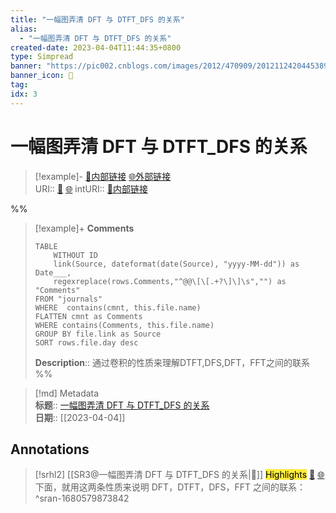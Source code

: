 ```yaml
---
title: "一幅图弄清 DFT 与 DTFT_DFS 的关系"
alias: 
  - "一幅图弄清 DFT 与 DTFT_DFS 的关系"
created-date: 2023-04-04T11:44:35+0800
type: Simpread
banner: "https://pic002.cnblogs.com/images/2012/470909/2012112420445389.jpg "
banner_icon: 🔖
tag: 
idx: 3
---
```


# 一幅图弄清 DFT 与 DTFT_DFS 的关系

> [!example]- [🧷内部链接](<http://localhost:7026/unread/3>) [🌐外部链接](<https://www.cnblogs.com/BitArt/archive/2012/11/24/2786390.html>)    
> URI:: [🧷](<http://localhost:7026/unread/3>) [🌐](<https://www.cnblogs.com/BitArt/archive/2012/11/24/2786390.html>) 
> intURI:: [🧷内部链接](<http://localhost:7026/reading/3>)

%%
> [!example]+ **Comments**  
> ```dataview
> TABLE 
>     WITHOUT ID
>     link(Source, dateformat(date(Source), "yyyy-MM-dd")) as Date___, 
>     regexreplace(rows.Comments,"^@@\[\[.+?\]\]\s","") as "Comments"
> FROM "journals"
> WHERE  contains(cmnt, this.file.name)
> FLATTEN cmnt as Comments
> WHERE contains(Comments, this.file.name)
> GROUP BY file.link as Source
> SORT rows.file.day desc
> ```
>  **Description**:: 通过卷积的性质来理解DTFT,DFS,DFT，FFT之间的联系
%%

> [!md] Metadata  
> **标题**:: [一幅图弄清 DFT 与 DTFT_DFS 的关系](https://www.cnblogs.com/BitArt/archive/2012/11/24/2786390.html)  
> **日期**:: [[2023-04-04]]  

## Annotations


> [!srhl2] [[SR3@一幅图弄清 DFT 与 DTFT_DFS 的关系|📄]] <mark style="background-color: #ffeb3b">Highlights</mark> [🧷](<http://localhost:7026/unread/3#id=1680579873842>) [🌐](<http://localhost:7026/reading/3#id=1680579873842>)   
> 下面，就用这两条性质来说明 DFT，DTFT，DFS，FFT 之间的联系：
> ^sran-1680579873842
 
 